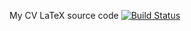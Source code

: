 My CV LaTeX source code
[![Build Status](https://travis-ci.com/ChrisKar96/CV-LaTeX.svg?token=bWMdRQWt5zsuxUxHjhRZ&branch=master)](https://travis-ci.com/ChrisKar96/CV-LaTeX)

